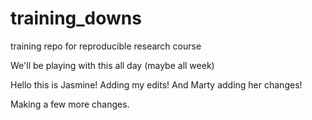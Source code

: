 # training_downs
training repo for reproducible research course

We'll be playing with this all day (maybe all week)

Hello this is Jasmine! Adding my edits!
And Marty adding her changes!


Making a few more changes.